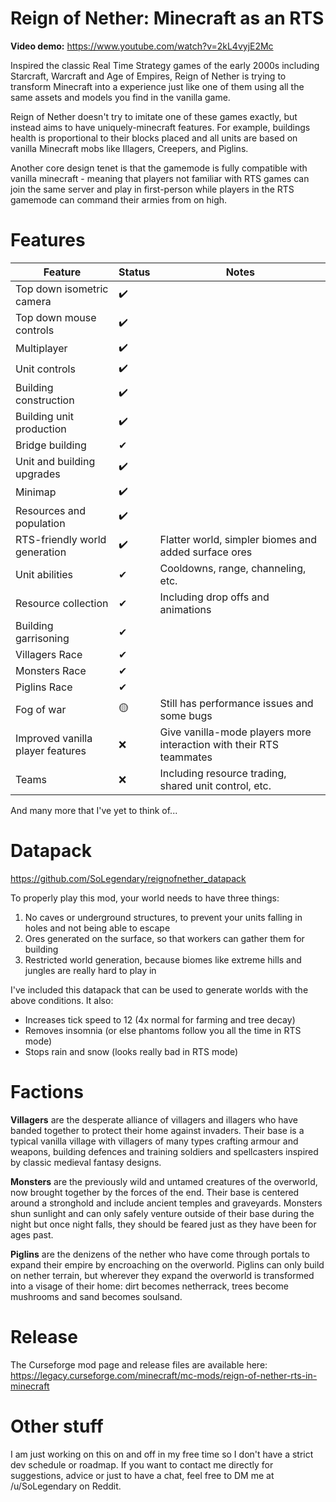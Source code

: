 # Reign of Nether: Minecraft as an RTS

**Video demo:** https://www.youtube.com/watch?v=2kL4vyjE2Mc

Inspired the classic Real Time Strategy games of the early 2000s including Starcraft, Warcraft and Age of Empires, Reign of Nether is trying to transform Minecraft into a experience just like one of them using all the same assets and models you find in the vanilla game.

Reign of Nether doesn't try to imitate one of these games exactly, but instead aims to have uniquely-minecraft features. For example, buildings health is proportional to their blocks placed and all units are based on vanilla Minecraft mobs like Illagers, Creepers, and Piglins.

Another core design tenet is that the gamemode is fully compatible with vanilla minecraft - meaning that players not familiar with RTS games can join the same server and play in first-person while players in the RTS gamemode can command their armies from on high.

# Features

| Feature | Status | Notes |  
|--|--|--|  
| Top down isometric camera | ✔️ |  |  
| Top down mouse controls | ✔️ |  |  
| Multiplayer | ✔️ |  |  
| Unit controls | ✔️ |  |  
| Building construction | ✔️ |  |  
| Building unit production | ✔️ |  |  
| Bridge building | ✔ |  |  
| Unit and building upgrades | ✔️ |  |  
| Minimap | ✔️ |  |  
| Resources and population | ✔️ |  |  
| RTS-friendly world generation | ✔️ | Flatter world, simpler biomes and added surface ores |  
| Unit abilities | ✔ | Cooldowns, range, channeling, etc. |
| Resource collection | ✔ | Including drop offs and animations |
| Building garrisoning | ✔ |  |
| Villagers Race | ✔ |  |  
| Monsters Race | ✔ |  |  
| Piglins Race | ✔ |  |  
| Fog of war | 🟡 | Still has performance issues and some bugs |  
| Improved vanilla player features | ❌ | Give vanilla-mode players more interaction with their RTS teammates |
| Teams | ❌ | Including resource trading, shared unit control, etc. |

And many more that I've yet to think of...

# Datapack

https://github.com/SoLegendary/reignofnether_datapack

To properly play this mod, your world needs to have three things:
1. No caves or underground structures, to prevent your units falling in holes and not being able to escape
2. Ores generated on the surface, so that workers can gather them for building
3. Restricted world generation, because biomes like extreme hills and jungles are really hard to play in

I've included this datapack that can be used to generate worlds with the above conditions. It also:

- Increases tick speed to 12 (4x normal for farming and tree decay)
- Removes insomnia (or else phantoms follow you all the time in RTS mode)
- Stops rain and snow (looks really bad in RTS mode)

# Factions

**Villagers** are the desperate alliance of villagers and illagers who have banded together to protect their home against invaders. Their base is a typical vanilla village with villagers of many types crafting armour and weapons, building defences and training soldiers and spellcasters inspired by classic medieval fantasy designs.

**Monsters** are the previously wild and untamed creatures of the overworld, now brought together by the forces of the end. Their base is centered around a stronghold and include ancient temples and graveyards. Monsters shun sunlight and can only safely venture outside of their base during the night but once night falls, they should be feared just as they have been for ages past.

**Piglins** are the denizens of the nether who have come through portals to expand their empire by encroaching on the overworld. Piglins can only build on nether terrain, but wherever they expand the overworld is transformed into a visage of their home: dirt becomes netherrack, trees become mushrooms and sand becomes soulsand.

# Release
The Curseforge mod page and release files are available here:
https://legacy.curseforge.com/minecraft/mc-mods/reign-of-nether-rts-in-minecraft

# Other stuff
I am just working on this on and off in my free time so I don't have a strict dev schedule or roadmap. If you want to contact me directly for suggestions, advice or just to have a chat, feel free to DM me at /u/SoLegendary on Reddit.


